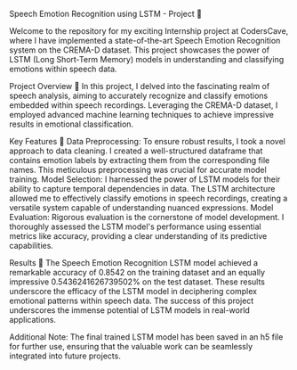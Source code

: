 Speech Emotion Recognition using LSTM - Project  🚀

Welcome to the repository for my exciting Internship project at CodersCave, where I have implemented a state-of-the-art Speech Emotion Recognition system on the CREMA-D dataset. This project showcases the power of LSTM (Long Short-Term Memory) models in understanding and classifying emotions within speech data.

Project Overview 🎯
In this project, I delved into the fascinating realm of speech analysis, aiming to accurately recognize and classify emotions embedded within speech recordings. Leveraging the CREMA-D dataset, I employed advanced machine learning techniques to achieve impressive results in emotional classification.

Key Features 🌟
Data Preprocessing: To ensure robust results, I took a novel approach to data cleaning. I created a well-structured dataframe that contains emotion labels by extracting them from the corresponding file names. This meticulous preprocessing was crucial for accurate model training.
Model Selection: I harnessed the power of LSTM models for their ability to capture temporal dependencies in data. The LSTM architecture allowed me to effectively classify emotions in speech recordings, creating a versatile system capable of understanding nuanced expressions.
Model Evaluation: Rigorous evaluation is the cornerstone of model development. I thoroughly assessed the LSTM model's performance using essential metrics like accuracy, providing a clear understanding of its predictive capabilities.

Results 🚀
The Speech Emotion Recognition LSTM model achieved a remarkable accuracy of 0.8542 on the training dataset and an equally impressive 0.5436241626739502% on the test dataset. These results underscore the efficacy of the LSTM model in deciphering complex emotional patterns within speech data. The success of this project underscores the immense potential of LSTM models in real-world applications.

Additional Note: The final trained LSTM model has been saved in an h5 file for further use, ensuring that the valuable work can be seamlessly integrated into future projects.
